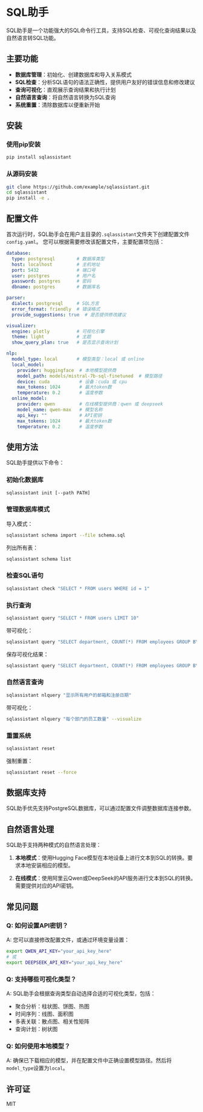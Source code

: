 # SQL助手

SQL助手是一个功能强大的SQL命令行工具，支持SQL检查、可视化查询结果以及自然语言转SQL功能。

## 主要功能

- **数据库管理**：初始化、创建数据库和导入关系模式
- **SQL检查**：分析SQL语句的语法正确性，提供用户友好的错误信息和修改建议
- **查询可视化**：直观展示查询结果和执行计划
- **自然语言查询**：将自然语言转换为SQL查询
- **系统重置**：清除数据库以便重新开始

## 安装

### 使用pip安装

```bash
pip install sqlassistant
```

### 从源码安装

```bash
git clone https://github.com/example/sqlassistant.git
cd sqlassistant
pip install -e .
```

## 配置文件

首次运行时，SQL助手会在用户主目录的`.sqlassistant`文件夹下创建配置文件`config.yaml`。
您可以根据需要修改该配置文件，主要配置项包括：

```yaml
database:
  type: postgresql        # 数据库类型
  host: localhost         # 主机地址
  port: 5432              # 端口号
  user: postgres          # 用户名
  password: postgres      # 密码
  dbname: postgres        # 数据库名

parser:
  dialect: postgresql     # SQL方言
  error_format: friendly  # 错误格式
  provide_suggestions: true  # 是否提供修改建议

visualizer:
  engine: plotly          # 可视化引擎
  theme: light            # 主题
  show_query_plan: true   # 是否显示查询计划

nlp:
  model_type: local       # 模型类型：local 或 online
  local_model:
    provider: huggingface  # 本地模型提供商
    model_path: models/mistral-7b-sql-finetuned  # 模型路径
    device: cuda           # 设备：cuda 或 cpu
    max_tokens: 1024       # 最大token数
    temperature: 0.2       # 温度参数
  online_model:
    provider: qwen         # 在线模型提供商：qwen 或 deepseek
    model_name: qwen-max   # 模型名称
    api_key: ""            # API密钥
    max_tokens: 1024       # 最大token数
    temperature: 0.2       # 温度参数
```

## 使用方法

SQL助手提供以下命令：

### 初始化数据库

```bash
sqlassistant init [--path PATH]
```

### 管理数据库模式

导入模式：
```bash
sqlassistant schema import --file schema.sql
```

列出所有表：
```bash
sqlassistant schema list
```

### 检查SQL语句

```bash
sqlassistant check "SELECT * FROM users WHERE id = 1"
```

### 执行查询

```bash
sqlassistant query "SELECT * FROM users LIMIT 10"
```

带可视化：
```bash
sqlassistant query "SELECT department, COUNT(*) FROM employees GROUP BY department" --visualize
```

保存可视化结果：
```bash
sqlassistant query "SELECT department, COUNT(*) FROM employees GROUP BY department" --visualize --output result.png
```

### 自然语言查询

```bash
sqlassistant nlquery "显示所有用户的邮箱和注册日期"
```

带可视化：
```bash
sqlassistant nlquery "每个部门的员工数量" --visualize
```

### 重置系统

```bash
sqlassistant reset
```

强制重置：
```bash
sqlassistant reset --force
```

## 数据库支持

SQL助手优先支持PostgreSQL数据库，可以通过配置文件调整数据库连接参数。

## 自然语言处理

SQL助手支持两种模式的自然语言处理：

1. **本地模式**：使用Hugging Face模型在本地设备上进行文本到SQL的转换。要求本地安装相应的模型。

2. **在线模式**：使用阿里云Qwen或DeepSeek的API服务进行文本到SQL的转换。需要提供对应的API密钥。

## 常见问题

### Q: 如何设置API密钥？

A: 您可以直接修改配置文件，或通过环境变量设置：

```bash
export QWEN_API_KEY="your_api_key_here"
# 或
export DEEPSEEK_API_KEY="your_api_key_here"
```

### Q: 支持哪些可视化类型？

A: SQL助手会根据查询类型自动选择合适的可视化类型，包括：
- 聚合分析：柱状图、饼图、热图
- 时间序列：线图、面积图
- 多表关联：散点图、相关性矩阵
- 查询计划：树状图

### Q: 如何使用本地模型？

A: 确保已下载相应的模型，并在配置文件中正确设置模型路径。然后将`model_type`设置为`local`。

## 许可证

MIT 